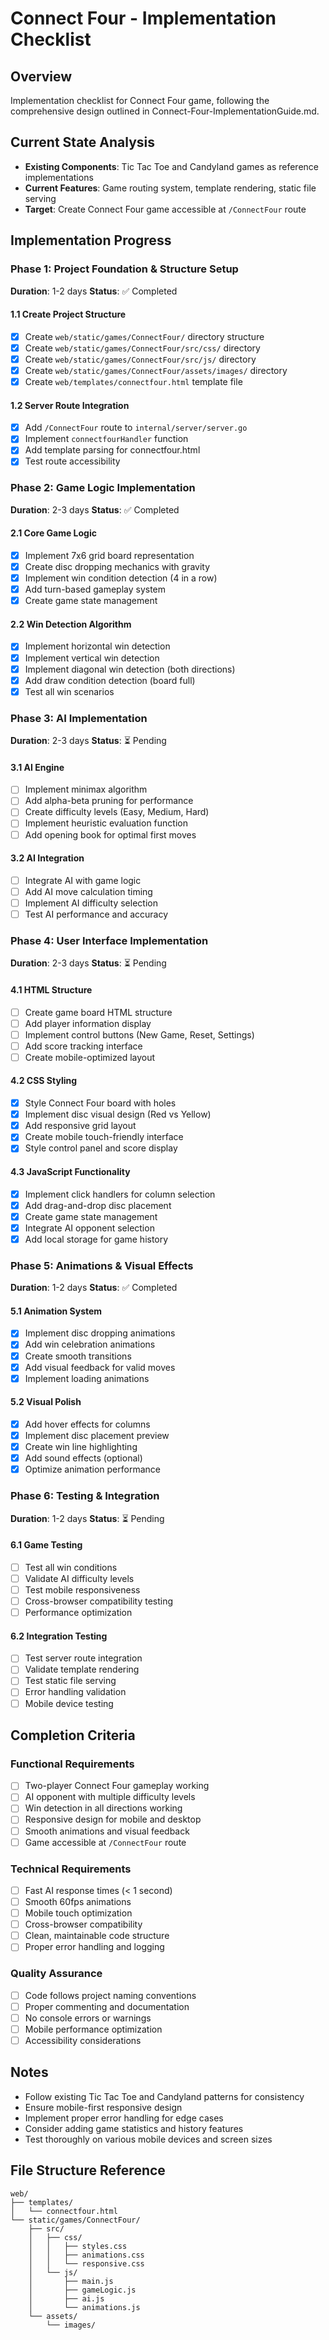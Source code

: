 # Connect Four - Implementation Checklist

## Overview
Implementation checklist for Connect Four game, following the comprehensive design outlined in Connect-Four-ImplementationGuide.md.

## Current State Analysis
- **Existing Components**: Tic Tac Toe and Candyland games as reference implementations
- **Current Features**: Game routing system, template rendering, static file serving
- **Target**: Create Connect Four game accessible at `/ConnectFour` route

## Implementation Progress

### Phase 1: Project Foundation & Structure Setup
**Duration**: 1-2 days
**Status**: ✅ Completed

#### 1.1 Create Project Structure
- [x] Create `web/static/games/ConnectFour/` directory structure
- [x] Create `web/static/games/ConnectFour/src/css/` directory
- [x] Create `web/static/games/ConnectFour/src/js/` directory
- [x] Create `web/static/games/ConnectFour/assets/images/` directory
- [x] Create `web/templates/connectfour.html` template file

#### 1.2 Server Route Integration
- [x] Add `/ConnectFour` route to `internal/server/server.go`
- [x] Implement `connectfourHandler` function
- [x] Add template parsing for connectfour.html
- [x] Test route accessibility

### Phase 2: Game Logic Implementation
**Duration**: 2-3 days
**Status**: ✅ Completed

#### 2.1 Core Game Logic
- [x] Implement 7x6 grid board representation
- [x] Create disc dropping mechanics with gravity
- [x] Implement win condition detection (4 in a row)
- [x] Add turn-based gameplay system
- [x] Create game state management

#### 2.2 Win Detection Algorithm
- [x] Implement horizontal win detection
- [x] Implement vertical win detection
- [x] Implement diagonal win detection (both directions)
- [x] Add draw condition detection (board full)
- [x] Test all win scenarios

### Phase 3: AI Implementation
**Duration**: 2-3 days
**Status**: ⏳ Pending

#### 3.1 AI Engine
- [ ] Implement minimax algorithm
- [ ] Add alpha-beta pruning for performance
- [ ] Create difficulty levels (Easy, Medium, Hard)
- [ ] Implement heuristic evaluation function
- [ ] Add opening book for optimal first moves

#### 3.2 AI Integration
- [ ] Integrate AI with game logic
- [ ] Add AI move calculation timing
- [ ] Implement AI difficulty selection
- [ ] Test AI performance and accuracy

### Phase 4: User Interface Implementation
**Duration**: 2-3 days
**Status**: ⏳ Pending

#### 4.1 HTML Structure
- [ ] Create game board HTML structure
- [ ] Add player information display
- [ ] Implement control buttons (New Game, Reset, Settings)
- [ ] Add score tracking interface
- [ ] Create mobile-optimized layout

#### 4.2 CSS Styling
- [x] Style Connect Four board with holes
- [x] Implement disc visual design (Red vs Yellow)
- [x] Add responsive grid layout
- [x] Create mobile touch-friendly interface
- [x] Style control panel and score display

#### 4.3 JavaScript Functionality
- [x] Implement click handlers for column selection
- [x] Add drag-and-drop disc placement
- [x] Create game state management
- [x] Integrate AI opponent selection
- [x] Add local storage for game history

### Phase 5: Animations & Visual Effects
**Duration**: 1-2 days
**Status**: ✅ Completed

#### 5.1 Animation System
- [x] Implement disc dropping animations
- [x] Add win celebration animations
- [x] Create smooth transitions
- [x] Add visual feedback for valid moves
- [x] Implement loading animations

#### 5.2 Visual Polish
- [x] Add hover effects for columns
- [x] Implement disc placement preview
- [x] Create win line highlighting
- [x] Add sound effects (optional)
- [x] Optimize animation performance

### Phase 6: Testing & Integration
**Duration**: 1-2 days
**Status**: ⏳ Pending

#### 6.1 Game Testing
- [ ] Test all win conditions
- [ ] Validate AI difficulty levels
- [ ] Test mobile responsiveness
- [ ] Cross-browser compatibility testing
- [ ] Performance optimization

#### 6.2 Integration Testing
- [ ] Test server route integration
- [ ] Validate template rendering
- [ ] Test static file serving
- [ ] Error handling validation
- [ ] Mobile device testing

## Completion Criteria

### Functional Requirements
- [ ] Two-player Connect Four gameplay working
- [ ] AI opponent with multiple difficulty levels
- [ ] Win detection in all directions working
- [ ] Responsive design for mobile and desktop
- [ ] Smooth animations and visual feedback
- [ ] Game accessible at `/ConnectFour` route

### Technical Requirements
- [ ] Fast AI response times (< 1 second)
- [ ] Smooth 60fps animations
- [ ] Mobile touch optimization
- [ ] Cross-browser compatibility
- [ ] Clean, maintainable code structure
- [ ] Proper error handling and logging

### Quality Assurance
- [ ] Code follows project naming conventions
- [ ] Proper commenting and documentation
- [ ] No console errors or warnings
- [ ] Mobile performance optimization
- [ ] Accessibility considerations

## Notes
- Follow existing Tic Tac Toe and Candyland patterns for consistency
- Ensure mobile-first responsive design
- Implement proper error handling for edge cases
- Consider adding game statistics and history features
- Test thoroughly on various mobile devices and screen sizes

## File Structure Reference
```
web/
├── templates/
│   └── connectfour.html
└── static/games/ConnectFour/
    ├── src/
    │   ├── css/
    │   │   ├── styles.css
    │   │   ├── animations.css
    │   │   └── responsive.css
    │   └── js/
    │       ├── main.js
    │       ├── gameLogic.js
    │       ├── ai.js
    │       └── animations.js
    └── assets/
        └── images/
```
